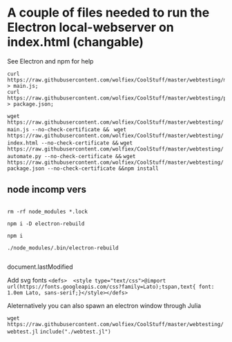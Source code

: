 # A couple of files needed to run the Electron local-webserver on index.html (changable)
See Electron and npm for help

```
curl https://raw.githubusercontent.com/wolfiex/CoolStuff/master/webtesting/main.js > main.js;
curl https://raw.githubusercontent.com/wolfiex/CoolStuff/master/webtesting/package.json > package.json;
```



`wget https://raw.githubusercontent.com/wolfiex/CoolStuff/master/webtesting/main.js --no-check-certificate && `
`wget https://raw.githubusercontent.com/wolfiex/CoolStuff/master/webtesting/index.html --no-check-certificate &&`
`wget https://raw.githubusercontent.com/wolfiex/CoolStuff/master/webtesting/automate.py --no-check-certificate &&`
`wget https://raw.githubusercontent.com/wolfiex/CoolStuff/master/webtesting/package.json --no-check-certificate &&npm install`








## node incomp vers
```

rm -rf node_modules *.lock

npm i -D electron-rebuild

npm i 

./node_modules/.bin/electron-rebuild


```







document.lastModified

Add svg fonts 
`<defs>  <style type="text/css">@import url(https://fonts.googleapis.com/css?family=Lato);tspan,text{
  font: 1.0em Lato, sans-serif;}</style></defs>`




Aleternatively you can also spawn an electron window through Julia 

`wget https://raw.githubusercontent.com/wolfiex/CoolStuff/master/webtesting/webtest.jl`
`include("./webtest.jl")`
